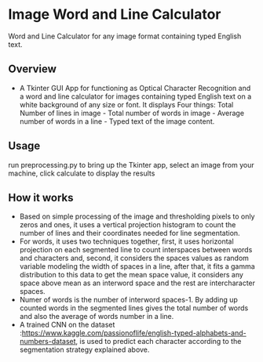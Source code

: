 # Image Word and Line Calculator
Word and Line Calculator for any image format containing typed English text.
## Overview
* A Tkinter GUI App for functioning as  Optical Character Recognition and a word and line calculator for images containing typed English text on a  white background  of any size or font. It displays Four things: Total Number of lines in image - Total number of words in image - Average number of words in a line - Typed text of the image content.
## Usage
run preprocessing.py to bring up the Tkinter app, select an image from your machine, click calculate to display the results
## How it works
* Based on simple processing of the image and thresholding pixels to only zeros and ones, it uses a vertical projection histogram to count the
number of lines and their coordinates needed for line segmentation.
* For words, it uses two techniques together, first, it uses horizontal projection on each segmented line to count interspaces between words and characters and, second, it considers the spaces values as random variable modeling the width of spaces in a line, after that, it fits a gamma distribution to this data to get the mean space value, it considers any space above mean as an interword space and the rest are intercharacter spaces.
* Numer of words is the number of interword spaces-1. By adding up counted words in the segmented lines gives the total number of words and also the average of words number in a line.
* A trained CNN on the dataset :https://www.kaggle.com/passionoflife/english-typed-alphabets-and-numbers-dataset, is used to predict each character according to the segmentation strategy explained above.
